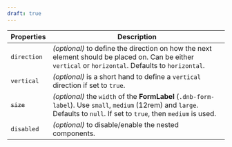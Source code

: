 ```yaml
---
draft: true
---
```


| Properties  | Description                                                                                                                                                                |
| ----------- | -------------------------------------------------------------------------------------------------------------------------------------------------------------------------- |
| `direction` | _(optional)_ to define the direction on how the next element should be placed on. Can be either `vertical` or `horizontal`. Defaults to `horizontal`.                      |
| `vertical`  | _(optional)_ is a short hand to define a `vertical` direction if set to `true`.                                                                                            |
| ~~`size`~~  | _(optional)_ the `width` of the **FormLabel** (`.dnb-form-label`). Use `small`, `medium` (12rem) and `large`. Defaults to `null`. If set to `true`, then `medium` is used. |
| `disabled`  | _(optional)_ to disable/enable the nested components.                                                                                                                      |
